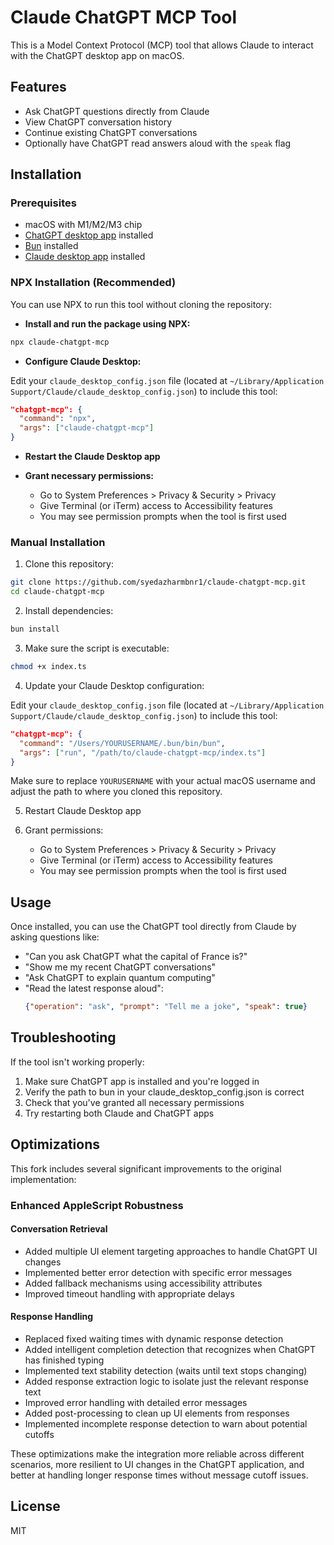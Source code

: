 # Claude ChatGPT MCP Tool

This is a Model Context Protocol (MCP) tool that allows Claude to interact with the ChatGPT desktop app on macOS.

## Features

- Ask ChatGPT questions directly from Claude
- View ChatGPT conversation history
- Continue existing ChatGPT conversations
- Optionally have ChatGPT read answers aloud with the `speak` flag

## Installation

### Prerequisites

- macOS with M1/M2/M3 chip
- [ChatGPT desktop app](https://chatgpt.com/download) installed
- [Bun](https://bun.sh/) installed
- [Claude desktop app](https://claude.ai/desktop) installed

### NPX Installation (Recommended)

You can use NPX to run this tool without cloning the repository:

- **Install and run the package using NPX:**

```bash
npx claude-chatgpt-mcp
```

- **Configure Claude Desktop:**

Edit your `claude_desktop_config.json` file (located at `~/Library/Application Support/Claude/claude_desktop_config.json`) to include this tool:

```json
"chatgpt-mcp": {
  "command": "npx",
  "args": ["claude-chatgpt-mcp"]
}
```

- **Restart the Claude Desktop app**

- **Grant necessary permissions:**
  - Go to System Preferences > Privacy & Security > Privacy
  - Give Terminal (or iTerm) access to Accessibility features
  - You may see permission prompts when the tool is first used

### Manual Installation

1. Clone this repository:

```bash
git clone https://github.com/syedazharmbnr1/claude-chatgpt-mcp.git
cd claude-chatgpt-mcp
```

2. Install dependencies:

```bash
bun install
```

3. Make sure the script is executable:

```bash
chmod +x index.ts
```

4. Update your Claude Desktop configuration:

Edit your `claude_desktop_config.json` file (located at `~/Library/Application Support/Claude/claude_desktop_config.json`) to include this tool:

```json
"chatgpt-mcp": {
  "command": "/Users/YOURUSERNAME/.bun/bin/bun",
  "args": ["run", "/path/to/claude-chatgpt-mcp/index.ts"]
}
```

Make sure to replace `YOURUSERNAME` with your actual macOS username and adjust the path to where you cloned this repository.

5. Restart Claude Desktop app

6. Grant permissions:
   - Go to System Preferences > Privacy & Security > Privacy
   - Give Terminal (or iTerm) access to Accessibility features
   - You may see permission prompts when the tool is first used

## Usage

Once installed, you can use the ChatGPT tool directly from Claude by asking questions like:

- "Can you ask ChatGPT what the capital of France is?"
- "Show me my recent ChatGPT conversations"
- "Ask ChatGPT to explain quantum computing"
- "Read the latest response aloud":
  ```json
  {"operation": "ask", "prompt": "Tell me a joke", "speak": true}
  ```

## Troubleshooting

If the tool isn't working properly:

1. Make sure ChatGPT app is installed and you're logged in
2. Verify the path to bun in your claude_desktop_config.json is correct
3. Check that you've granted all necessary permissions
4. Try restarting both Claude and ChatGPT apps

## Optimizations

This fork includes several significant improvements to the original implementation:

### Enhanced AppleScript Robustness

#### Conversation Retrieval
- Added multiple UI element targeting approaches to handle ChatGPT UI changes
- Implemented better error detection with specific error messages
- Added fallback mechanisms using accessibility attributes
- Improved timeout handling with appropriate delays

#### Response Handling
- Replaced fixed waiting times with dynamic response detection
- Added intelligent completion detection that recognizes when ChatGPT has finished typing
- Implemented text stability detection (waits until text stops changing)
- Added response extraction logic to isolate just the relevant response text
- Improved error handling with detailed error messages
- Added post-processing to clean up UI elements from responses
- Implemented incomplete response detection to warn about potential cutoffs

These optimizations make the integration more reliable across different scenarios, more resilient to UI changes in the ChatGPT application, and better at handling longer response times without message cutoff issues.

## License

MIT